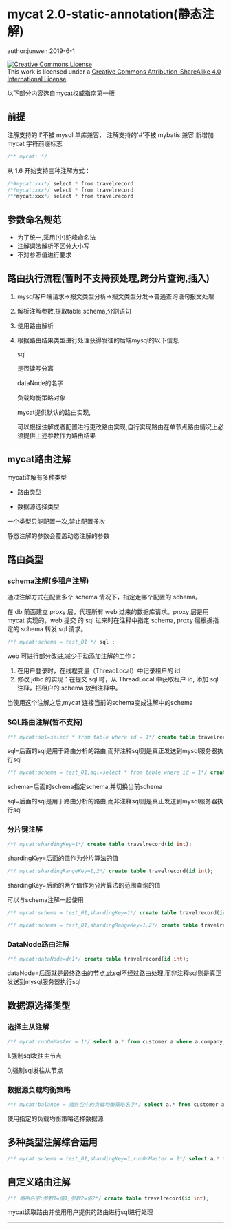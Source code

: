 

# mycat 2.0-static-annotation(静态注解)

author:junwen 2019-6-1

<a rel="license" href="http://creativecommons.org/licenses/by-sa/4.0/"><img alt="Creative Commons License" style="border-width:0" src="https://i.creativecommons.org/l/by-sa/4.0/88x31.png" /></a><br />This work is licensed under a <a rel="license" href="http://creativecommons.org/licenses/by-sa/4.0/">Creative Commons Attribution-ShareAlike 4.0 International License</a>.

以下部分内容选自mycat权威指南第一版

## 前提

注解支持的'!'不被 mysql 单库兼容，
注解支持的'#'不被 mybatis 兼容
新增加 mycat 字符前缀标志

```sql
/** mycat: */
```

从 1.6 开始支持三种注解方式：

```java
/*#mycat:xxx*/ select * from travelrecord
/*!mycat:xxx*/ select * from travelrecord
/**mycat:xxx*/ select * from travelrecord 
```



## 参数命名规范

- 为了统一,采用(小)驼峰命名法
- 注解词法解析不区分大小写
- 不对参照值进行要求



## 路由执行流程(暂时不支持预处理,跨分片查询,插入)

1. mysql客户端请求->报文类型分析->报文类型分发->普通查询语句报文处理

2. 解析注解参数,提取table,schema,分割语句

3. 使用路由解析

4. 根据路由结果类型进行处理获得发往的后端mysql的以下信息

   sql

   是否读写分离

   dataNode的名字

   负载均衡策略对象

   

   mycat提供默认的路由实现,

   可以根据注解或者配置进行更改路由实现,自行实现路由在单节点路由情况上必须提供上述参数作为路由结果



## mycat路由注解

mycat注解有多种类型

- 路由类型

- 数据源选择类型


一个类型只能配置一次,禁止配置多次

静态注解的参数会覆盖动态注解的参数



## 路由类型

### schema注解(多租户注解)

通过注解方式在配置多个 schema 情况下，指定走哪个配置的 schema。

在 db 前面建立 proxy 层，代理所有 web 过来的数据库请求。proxy 层是用 mycat 实现的，web 提交
的 sql 过来时在注释中指定 schema, proxy 层根据指定的 schema 转发 sql 请求。

```sql
/*! mycat:schema = test_01 */ sql ; 
```

web 可进行部分改进,减少手动添加注解的工作：

1. 在用户登录时，在线程变量（ThreadLocal）中记录租户的 id
2. 修改 jdbc 的实现：在提交 sql 时，从 ThreadLocal 中获取租户 id, 添加 sql 注释，把租户的 schema
   放到注释中。

当使用这个注解之后,mycat 连接当前的schema变成注解中的schema

### SQL路由注解(暂不支持)

```sql
/*! mycat:sql=select * from table where id = 1*/ create table travelrecord(id int);
```

sql=后面的sql是用于路由分析的路由,而非注释sql则是真正发送到mysql服务器执行sql

```sql
/*! mycat:schema = test_01,sql=select * from table where id = 1*/ create table travelrecord(id int);
```

schema=后面的schema指定schema,并切换当前schema

sql=后面的sql是用于路由分析的路由,而非注释sql则是真正发送到mysql服务器执行sql

### 分片键注解

```sql
/*! mycat:shardingKey=1*/ create table travelrecord(id int);
```

shardingKey=后面的值作为分片算法的值

```sql
/*! mycat:shardingRangeKey=1,2*/ create table travelrecord(id int);
```

shardingKey=后面的两个值作为分片算法的范围查询的值

可以与schema注解一起使用

```sql
/*! mycat:schema = test_01,shardingKey=1*/ create table travelrecord(id int);
```

```sql
/*! mycat:schema = test_01,shardingRangeKey=1,2*/ create table travelrecord(id int);
```

### DataNode路由注解

```sql
/*! mycat:dataNode=dn1*/ create table travelrecord(id int);
```

dataNode=后面就是最终路由的节点,此sql不经过路由处理,而非注释sql则是真正发送到mysql服务器执行sql



## 数据源选择类型

### 选择主从注解

```sql
/*! mycat:runOnMaster = 1*/ select a.* from customer a where a.company_id=1; 
```

1.强制sql发往主节点

0,强制sql发往从节点

### 数据源负载均衡策略

```sql
/*! mycat:balance = 插件包中的负载均衡策略名字*/ select a.* from customer a where a.company_id=1; 
```

使用指定的负载均衡策略选择数据源

## 多种类型注解综合运用

```sql
/*! mycat:schema = test_01,shardingKey=1,runOnMaster = 1*/ select a.* from customer a where a.company_id=1; 
```

## 自定义路由注解

```sql
/*! 路由名字:参数1=值1,参数2=值2*/ create table travelrecord(id int);
```

mycat读取路由并使用用户提供的路由进行sql进行处理



------

